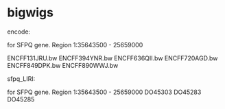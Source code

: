 # bigwigs

encode:

for SFPQ gene. Region 1:35643500 - 25659000

ENCFF131JRU.bw
ENCFF394YNR.bw
ENCFF636QII.bw
ENCFF720AGD.bw
ENCFF849DPK.bw
ENCFF890WWJ.bw

sfpq_LIRI:

for SFPQ gene. Region 1:35643500 - 25659000
DO45303	
DO45283	
DO45285	
